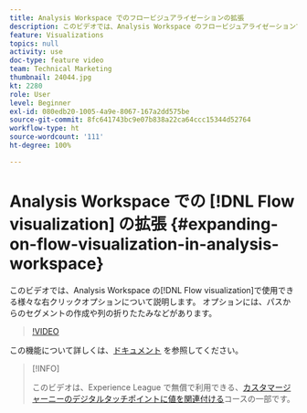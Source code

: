 ```yaml
---
title: Analysis Workspace でのフロービジュアライゼーションの拡張
description: このビデオでは、Analysis Workspace のフロービジュアライゼーションで使用できる様々な右クリックオプションについて説明します。 オプションには、パスからのセグメントの作成や列の折りたたみなどがあります。
feature: Visualizations
topics: null
activity: use
doc-type: feature video
team: Technical Marketing
thumbnail: 24044.jpg
kt: 2280
role: User
level: Beginner
exl-id: 080edb20-1005-4a9e-8067-167a2dd575be
source-git-commit: 8fc641743bc9e07b838a22ca64ccc15344d52764
workflow-type: ht
source-wordcount: '111'
ht-degree: 100%

---
```


# Analysis Workspace での [!DNL Flow visualization] の拡張 {#expanding-on-flow-visualization-in-analysis-workspace}

このビデオでは、Analysis Workspace の[!DNL Flow visualization]で使用できる様々な右クリックオプションについて説明します。 オプションには、パスからのセグメントの作成や列の折りたたみなどがあります。

>[!VIDEO](https://video.tv.adobe.com/v/24044/?quality=12&learn=on)

この機能について詳しくは、[ドキュメント](https://experienceleague.adobe.com/docs/analytics/analyze/analysis-workspace/visualizations/flow/flow.html?lang=ja#analysis-workspace) を参照してください。

>[!INFO]
>
> このビデオは、Experience League で無償で利用できる、[カスタマージャーニーのデジタルタッチポイントに値を関連付ける](https://experienceleague.adobe.com/?recommended=Analytics-U-1-2020.2&amp;lang=ja)コースの一部です。
